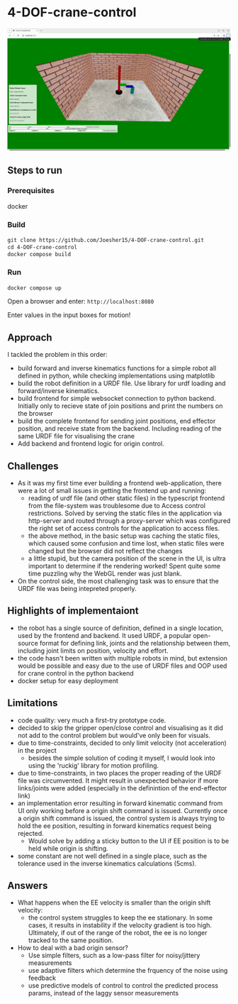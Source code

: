 # 4-DOF-crane-control
![Alt text](sample_ui.png?raw=true)
## Steps to run

### Prerequisites
docker


### Build
```
git clone https://github.com/Joesher15/4-DOF-crane-control.git
cd 4-DOF-crane-control
docker compose build
```

### Run
```docker compose up```

Open a browser and enter:
```http://localhost:8080```

Enter values in the input boxes for motion!

## Approach
I tackled the problem in this order:
- build forward and inverse kinematics functions for a simple robot all defined in python, while checking implementations using matplotlib
- build the robot definition in a URDF file. Use library for urdf loading and forward/inverse kinematics.
- build frontend for simple websocket connection to python backend. Initially only to recieve state of join positions and print the numbers on the browser
- build the complete frontend for sending joint positions, end effector position, and receive state from the backend. Including reading of the same URDF file for visualising the crane
- Add backend and frontend logic for origin control.

## Challenges
- As it was my first time ever building a frontend web-application, there were a lot of small issues in getting the frontend up and running:
    - reading of urdf file (and other static files) in the typescript frontend from the file-system was troublesome due to Access control restrictions. Solved by serving the static files in the application via http-server and routed through a proxy-server which was configured the right set of access controls for the application to access files.
    - the above method, in the basic setup was caching the static files, which caused some confusion and time lost, when static files were changed but the browser did not reflect the changes
    - a little stupid, but the camera position of the scene in the UI, is ultra important to determine if the rendering worked! Spent quite some time puzzling why the WebGL render was just blank.
- On the control side, the most challenging task was to ensure that the URDF file was being intepreted properly.

## Highlights of implementaiont
- the robot has a single source of definition, defined in a single location, used by the frontend and backend. It used URDF, a popular open-source format for defining link, joints and the relationship between them, including joint limits on position, velocity and effort.
- the code hasn't been written with multiple robots in mind, but extension would be possible and easy due to the use of URDF files and OOP used for crane control in the python backend
- docker setup for easy deployment
## Limitations
- code quality: very much a first-try prototype code.
- decided to skip the gripper open/close control and visualising as it did not add to the control problem but would've only been for visuals.
- due to time-constraints, decided to only limit velocity (not acceleration) in the project
    - besides the simple solution of coding it myself, I would look into using the 'ruckig' library for motion profiling.
- due to time-constraints, in two places the proper reading of the URDF file was circumvented. It might result in unexpected behavior if more links/joints were added (especially in the definintion of the end-effector link)
- an implementation error resulting in forward kinematic command from UI only working before a origin shift command is issued. Currently once a origin shift command is issued, the control system is always trying to hold the ee position, resulting in forward kinematics request being rejected.
    -   Would solve by adding a sticky button to the UI if EE position is to be held while origin is shifting.
- some constant are not well defined in a single place, such as the tolerance used in the inverse kinematics calculations (5cms).

## Answers
- What happens when the EE velocity is smaller than the origin shift velocity:
    - the control system struggles to keep the ee stationary. In some cases, it results in instability if the velocity gradient is too high. Ultimately, if out of the range of the robot, the ee is no longer tracked to the same position.
- How to deal with a bad origin sensor?
    - Use simple filters, such as a low-pass filter for noisy/jittery measurements
    - use adaptive filters which determine the frquency of the noise using feedback
    - use predictive models of control to control the predicted process params, instead of the laggy sensor measurements